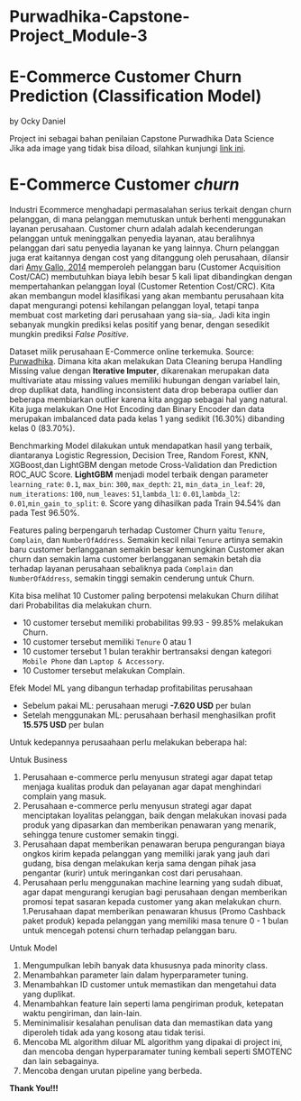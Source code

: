 # Purwadhika-Capstone-Project_Module-3
# E-Commerce Customer Churn Prediction (Classification Model)
by Ocky Daniel 

Project ini sebagai bahan penilaian Capstone Purwadhika Data Science 
<br>Jika ada image yang tidak bisa diload, silahkan kunjungi [link ini](https://nbviewer.org/github/OckyDaniel/Purwadhika-Capstone-Project_Module-3/blob/main/Ecommerce_Capstone_Project_Module_3-3.ipynb).

# **E-Commerce Customer *churn***

 Industri Ecommerce menghadapi permasalahan serius terkait dengan churn pelanggan, di mana pelanggan memutuskan untuk berhenti menggunakan layanan perusahaan. Customer churn adalah adalah kecenderungan pelanggan untuk meninggalkan penyedia layanan, atau beralihnya pelanggan dari satu penyedia layanan ke yang lainnya. Churn pelanggan juga erat kaitannya dengan cost yang ditanggung oleh perusahaan, dilansir dari [Amy Gallo, 2014](https://hbr.org/2014/10/the-value-of-keeping-the-right-customers) memperoleh pelanggan baru (Customer Acquisition Cost/CAC) membutuhkan biaya lebih besar 5 kali lipat dibandingkan dengan mempertahankan pelanggan loyal (Customer Retention Cost/CRC). Kita akan membangun model klasifikasi yang akan membantu perusahaan kita dapat mengurangi potensi kehilangan pelanggan loyal, tetapi tanpa membuat cost marketing dari perusahaan yang sia-sia,. Jadi kita ingin sebanyak mungkin prediksi kelas positif yang benar, dengan sesedikit mungkin prediksi *False Positive*.
 
Dataset milik perusahaan E-Commerce online terkemuka. Source: [Purwadhika](https://drive.google.com/drive/folders/1PITb78NtK9Ra6wOkQdXCIgItZkj29Ves).
Dimana kita akan melakukan Data Cleaning berupa Handling Missing value dengan **Iterative Imputer**, dikarenakan merupakan data multivariate atau missing values memiliki hubungan dengan variabel lain, drop duplikat data, handling inconsistent data drop beberapa outlier dan beberapa membiarkan outlier karena kita anggap sebagai hal yang natural. Kita juga melakukan One Hot Encoding dan Binary Encoder dan data merupakan imbalanced data pada kelas 1 yang sedikit (16.30%) dibanding kelas 0 (83.70%).

Benchmarking Model dilakukan untuk mendapatkan hasil yang terbaik, diantaranya Logistic Regression, Decision Tree, Random Forest, KNN, XGBoost,dan LightGBM dengan metode Cross-Validation dan Prediction ROC_AUC Score. **LightGBM** menjadi model terbaik dengan parameter `learning_rate`: `0.1`, `max_bin`: `300`, `max_depth`: `21`, `min_data_in_leaf`: `20`, `num_iterations`: `100`, `num_leaves`: `51`,`lambda_l1`: `0.01`,`lambda_l2`: `0.01`,`min_gain_to_split`: `0`. Score yang dihasilkan pada Train 94.54% dan pada Test 96.50%.

Features paling berpengaruh terhadap Customer Churn yaitu `Tenure`, `Complain`, dan `NumberOfAddress`. Semakin kecil nilai `Tenure` artinya semakin baru customer berlangganan semakin besar kemungkinan Customer akan churn dan semakin lama customer berlangganan semakin betah dia terhadap layanan perusahaan sebaliknya pada `Complain` dan `NumberOfAddress`, semakin tinggi semakin cenderung untuk Churn.

Kita bisa melihat 10 Customer paling berpotensi melakukan Churn dilihat dari Probabilitas dia melakukan churn.
- 10 customer tersebut memiliki probabilitas 99.93 - 99.85% melakukan Churn.
- 10 customer tersebut memiliki `Tenure` 0 atau 1 
- 10 customer tersebut 1 bulan terakhir bertransaksi dengan kategori `Mobile Phone` dan `Laptop & Accessory`.
- 10 Customer tersebut melakukan Complain.

Efek Model ML yang dibangun terhadap profitabilitas perusahaan 
- Sebelum pakai ML: perusahaan merugi **-7.620 USD** per bulan
- Setelah menggunakan ML: perusahaan berhasil menghasilkan profit **15.575 USD** per bulan

Untuk kedepannya perusaahaan perlu melakukan beberapa hal:

Untuk Business
1. Perusahaan e-commerce perlu menyusun strategi agar dapat tetap menjaga kualitas produk dan pelayanan agar dapat menghindari complain yang masuk.
1. Perusahaan e-commerce perlu menyusun strategi agar dapat menciptakan loyalitas pelanggan, baik dengan melakukan inovasi pada produk yang dipasarkan dan memberikan penawaran yang menarik, sehingga tenure customer semakin tinggi.
1. Perusahaan dapat memberikan penawaran berupa pengurangan biaya ongkos kirim kepada pelanggan yang memiliki jarak yang jauh dari gudang, bisa dengan melakukan kerja sama dengan pihak jasa pengantar (kurir) untuk meringankan cost dari perusahaan.
1. Perusahaan perlu menggunakan machine learning yang sudah dibuat, agar dapat mengurangi kerugian bagi perusahaan dengan memberikan promosi tepat sasaran kepada customer yang akan melakukan churn.
1.Perusahaan dapat memberikan penawaran khusus (Promo Cashback paket produk) kepada pelanggan yang memiliki masa tenure 0 - 1 bulan untuk mencegah potensi churn terhadap pelanggan baru.

Untuk Model
1. Mengumpulkan lebih banyak data khususnya pada minority class.
1. Menambahkan parameter lain dalam hyperparameter tuning.
1. Menambahkan ID customer untuk memastikan dan mengetahui data yang duplikat.
1. Menambahkan feature lain seperti lama pengiriman produk, ketepatan waktu pengiriman, dan lain-lain.
1. Meminimalisir kesalahan penulisan data dan memastikan data yang diperoleh tidak ada yang kosong atau tidak terisi.
1. Mencoba ML algorithm diluar ML algorithm yang dipakai di project ini, dan mencoba dengan hyperparamater tuning kembali seperti SMOTENC dan lain sebagainya.
1. Mencoba dengan urutan pipeline yang berbeda.
   
**Thank You!!!**
